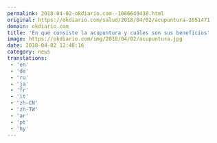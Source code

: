 ```yaml
---
permalink: 2018-04-02-okdiario.com--1086649438.html
original: https://okdiario.com/salud/2018/04/02/acupuntura-2051471
domain: okdiario.com
title: 'En qué consiste la acupuntura y cuáles son sus beneficios'
image: https://okdiario.com/img/2018/04/02/acupuntura.jpg
date: 2018-04-02 12:48:16
category: news
translations: 
 - 'en'
 - 'de'
 - 'ru'
 - 'ja'
 - 'fr'
 - 'it'
 - 'zh-CN'
 - 'zh-TW'
 - 'ar'
 - 'pt'
 - 'hy'
---
```


